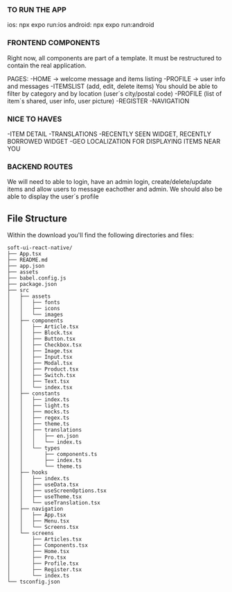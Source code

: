 ### TO RUN THE APP

ios: npx expo run:ios
android: npx expo run:android

### FRONTEND COMPONENTS
Right now, all components are part of a template. It must be restructured to contain the real application.

PAGES:
-HOME -> welcome message and items listing
-PROFILE -> user info and messages 
-ITEMSLIST (add, edit, delete items) You should be able to filter by category and by location (user´s city/postal code)
-PROFILE (list of item´s shared, user info, user picture)
-REGISTER
-NAVIGATION

### NICE TO HAVES
-ITEM DETAIL 
-TRANSLATIONS
-RECENTLY SEEN WIDGET, RECENTLY BORROWED WIDGET
-GEO LOCALIZATION FOR DISPLAYING ITEMS NEAR YOU 

### BACKEND ROUTES
We will need to able to login, have an admin login, create/delete/update items and allow users to message eachother and admin. 
We should also be able to display the user´s profile 

## File Structure
Within the download you'll find the following directories and files:

```
soft-ui-react-native/
├── App.tsx
├── README.md
├── app.json
├── assets
├── babel.config.js
├── package.json
├── src
│   ├── assets
│   │   ├── fonts
│   │   ├── icons
│   │   └── images
│   ├── components
│   │   ├── Article.tsx
│   │   ├── Block.tsx
│   │   ├── Button.tsx
│   │   ├── Checkbox.tsx
│   │   ├── Image.tsx
│   │   ├── Input.tsx
│   │   ├── Modal.tsx
│   │   ├── Product.tsx
│   │   ├── Switch.tsx
│   │   ├── Text.tsx
│   │   └── index.tsx
│   ├── constants
│   │   ├── index.ts
│   │   ├── light.ts
│   │   ├── mocks.ts
│   │   ├── regex.ts
│   │   ├── theme.ts
│   │   ├── translations
│   │   │   ├── en.json
│   │   │   └── index.ts
│   │   └── types
│   │       ├── components.ts
│   │       ├── index.ts
│   │       └── theme.ts
│   ├── hooks
│   │   ├── index.ts
│   │   ├── useData.tsx
│   │   ├── useScreenOptions.tsx
│   │   ├── useTheme.tsx
│   │   └── useTranslation.tsx
│   ├── navigation
│   │   ├── App.tsx
│   │   ├── Menu.tsx
│   │   └── Screens.tsx
│   └── screens
│       ├── Articles.tsx
│       ├── Components.tsx
│       ├── Home.tsx
│       ├── Pro.tsx
│       ├── Profile.tsx
│       ├── Register.tsx
│       └── index.ts
└── tsconfig.json
```